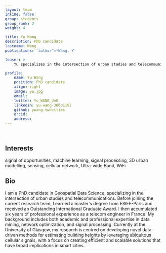 ```yaml
---
layout: team
inline: false
group: students
group_rank: 2
weight: 4

title: Yu Wang
description: PhD candidate
lastname: Wang
publications: 'author^=*Wang. Y'

teaser: >
    Yu specializes in the intersection of urban studies and telecommunications.

profile:
    name: Yu Wang
    position: PhD candidate
    align: right
    image: yu.jpg
    email: 
    twitter: Yu_WANG_UoG
    linkedin: yu-wang-366b1192
    github: ywang-twocities 
    orcid:
    address:
---
```

<br>

## Interests 
signal of opportunities, machine learning, signal processing, 3D urban modelling, sensing, cellular network, Ultra-wide Band, WiFi

## Bio
I am a PhD candidate in Geospatial Data Science, specializing in the intersection of urban studies and telecommunications. Before joining the current research team, I earned a master's degree from ESIEE-Paris and received an Outstanding International Graduate Award. I then accumulated six years of professional experience as a telecom engineer in France. My background includes both academic and professional expertise in data mining, network optimization, and signal processing. Currently at the University of Glasgow, my research is centred on developing novel data-driven methods for estimating building heights by leveraging ubiquitous cellular signals, with a focus on creating efficient and scalable solutions that have broad implications in smart cities. 
